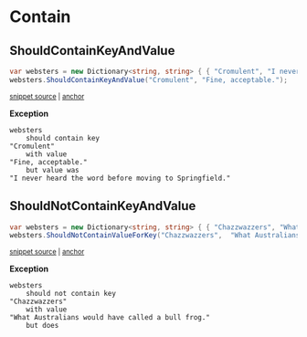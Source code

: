 # Contain


## ShouldContainKeyAndValue

<!-- snippet: DictionaryShouldContainKeyAndValueExamples.ShouldContainKeyAndValue.codeSample.approved.cs -->
<a id='snippet-DictionaryShouldContainKeyAndValueExamples.ShouldContainKeyAndValue.codeSample.approved.cs'></a>
```cs
var websters = new Dictionary<string, string> { { "Cromulent", "I never heard the word before moving to Springfield." } };
websters.ShouldContainKeyAndValue("Cromulent", "Fine, acceptable.");
```
<sup><a href='/src/DocumentationExamples/CodeExamples/DictionaryShouldContainKeyAndValueExamples.ShouldContainKeyAndValue.codeSample.approved.cs#L1-L2' title='Snippet source file'>snippet source</a> | <a href='#snippet-DictionaryShouldContainKeyAndValueExamples.ShouldContainKeyAndValue.codeSample.approved.cs' title='Start of snippet'>anchor</a></sup>
<!-- endSnippet -->

**Exception**

<!-- include: DictionaryShouldContainKeyAndValueExamples.ShouldContainKeyAndValue.exceptionText.approved.txt -->
```
websters
    should contain key
"Cromulent"
    with value
"Fine, acceptable."
    but value was
"I never heard the word before moving to Springfield."
```
<!-- endInclude -->


## ShouldNotContainKeyAndValue

<!-- snippet: DictionaryShouldContainKeyAndValueExamples.ShouldNotContainKeyAndValue.codeSample.approved.cs -->
<a id='snippet-DictionaryShouldContainKeyAndValueExamples.ShouldNotContainKeyAndValue.codeSample.approved.cs'></a>
```cs
var websters = new Dictionary<string, string> { { "Chazzwazzers", "What Australians would have called a bull frog." } };
websters.ShouldNotContainValueForKey("Chazzwazzers",  "What Australians would have called a bull frog.");
```
<sup><a href='/src/DocumentationExamples/CodeExamples/DictionaryShouldContainKeyAndValueExamples.ShouldNotContainKeyAndValue.codeSample.approved.cs#L1-L2' title='Snippet source file'>snippet source</a> | <a href='#snippet-DictionaryShouldContainKeyAndValueExamples.ShouldNotContainKeyAndValue.codeSample.approved.cs' title='Start of snippet'>anchor</a></sup>
<!-- endSnippet -->

**Exception**

<!-- include: DictionaryShouldContainKeyAndValueExamples.ShouldNotContainKeyAndValue.exceptionText.approved.txt -->
```
websters
    should not contain key
"Chazzwazzers"
    with value
"What Australians would have called a bull frog."
    but does
```
<!-- endInclude -->
